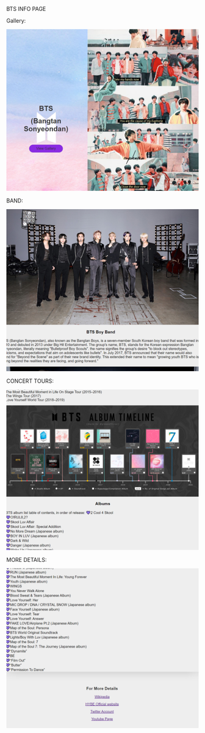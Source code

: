 BTS INFO PAGE


Gallery:

![Image of gallery](https://github.com/zehrakhan11/NS/blob/main/Capture.PNG)


BAND:

![Image of gallery](https://github.com/zehrakhan11/NS/blob/main/Capture1.PNG)



CONCERT TOURS:

![Image of gallery](https://github.com/zehrakhan11/NS/blob/main/Capture2.PNG)



MORE DETAILS:

![Image of gallery](https://github.com/zehrakhan11/NS/blob/main/3.PNG)
